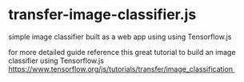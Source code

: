 # transfer-image-classifier.js
simple image classifier built as a web app using using Tensorflow.js

for more detailed guide reference this great tutorial to build an image classifier using Tensorflow.js
https://www.tensorflow.org/js/tutorials/transfer/image_classification 
